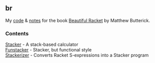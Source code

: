 ## br

My [code](https://github.com/terror/br/tree/master/src) & [notes](https://github.com/terror/br/blob/master/notes.md) for the book [Beautiful Racket](https://beautifulracket.com/) by
Matthew Butterick.

### Contents

[Stacker](https://github.com/terror/br/tree/master/src/stacker) - A stack-based
calculator <br/>
[Funstacker](https://github.com/terror/br/tree/master/src/funstacker) - Stacker, but
functional style<br/>
[Stackerizer](https://github.com/terror/br/tree/master/src/stackerizer) -
Converts Racket S-expressions into a Stacker program

